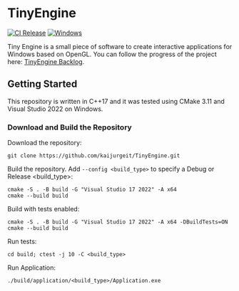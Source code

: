 # TinyEngine
[![CI Release](https://github.com/kaijurgeit/TinyEngine/actions/workflows/release.yml/badge.svg)](https://github.com/kaijurgeit/TinyEngine/actions/workflows/release.yml)
[![Windows](https://github.com/kaijurgeit/TinyEngine/actions/workflows/windows.yml/badge.svg)](https://github.com/kaijurgeit/TinyEngine/actions/workflows/windows.yml)

Tiny Engine is a small piece of software to create interactive applications for Windows based on OpenGL. You can follow the progress of the project here: [TinyEngine Backlog](https://github.com/users/kaijurgeit/projects/5).

## Getting Started

This repository is written in C++17 and it was tested using CMake 3.11 and Visual Studio 2022 on Windows.

### Download and Build the Repository

Download the repository:

```
git clone https://github.com/kaijurgeit/TinyEngine.git
```

Build the repository. Add `--config <build_type>` to specify a Debug or Release <build_type>:

```
cmake -S . -B build -G "Visual Studio 17 2022" -A x64
cmake --build build
```

Build with tests enabled:

```
cmake -S . -B build -G "Visual Studio 17 2022" -A x64 -DBuildTests=ON
cmake --build build
```

Run tests:
```
cd build; ctest -j 10 -C <build_type>
```

Run Application:
```
./build/application/<build_type>/Application.exe
```

